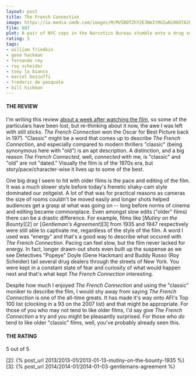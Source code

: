 ```yaml
---
layout: post
title: The French Connection
image: https://ia.media-imdb.com/images/M/MV5BOTZhY2E3NmItMGIwNi00OTA2LThkYmEtODFiZTM0NGI0ZWU5XkEyXkFqcGdeQXVyNTc1NTQxODI@._V1_UY268_CR4,0,182,268_AL_.jpg
film: 607
plot: A pair of NYC cops in the Narcotics Bureau stumble onto a drug smuggling job with a French connection.
rating: 5
tags:
- william friedkin
- gene hackman
- fernando rey
- roy scheider
- tony lo bianco
- marcel bozzuffi
- frederic de pasquale
- bill hickman
---
```


#### THE REVIEW
I'm writing this review [about a week after watching the film][1], so some of the particulars have been lost, but re-thinking about it now, the awe I was left with still sticks. *The French Connection* won the Oscar for Best Picture back in 1971. "Classic" might be a word that comes up to describe *The French Connection*, and especially compared to modern thrillers "classic" (being synonymous here with "old") is an apt description. A distinction, and a big reason *The French Connected*, well, *connected* with me, is "classic" and "old" are not "dated." Visually the film is of the 1970s era, but story/pace/character-wise it lives up to some of the best.

One big drag I seem to hit with older films is the pace and editing of the film. It was a much slower style before today's frenetic shaky-cam style dominated our zeitgeist. A lot of that was for practical reasons as cameras the size of rooms couldn't be moved easily and longer shots helped audiences get a grasp at what was going on -- long before norms of cinema and editing became commonplace. Even amongst slow edits ("older" films) there can be a drastic difference. For example, films like [*Mutiny on the Bounty*][2] or [*Gentleman's Agreement*][3] from 1935 and 1947 respectively were still able to captivate me, regardless of the style of the film. A word I used was "energy" and that's a good way to describe what occured with *The French Connection*. Pacing can feel slow, but the film never lacked for energy. In fact, longer drawn-out shots even built up the suspense as we see Detectives "Popeye" Doyle (Gene Hackman) and Buddy Russo (Roy Scheider) tail several drug dealers through the streets of New York. You were kept in a constant state of fear and curiosity of what would happen next and that's what kept *The French Connection* interesting.

Despite how much I enjoyed *The French Connection* and using the "classic" moniker to describe the film, I would shy away from saying *The French Connection* is one of the all-time greats. It has made it's way onto AFI's Top 100 list (clocking in a 93 on the 2007 list) and that might be appropriate. For those of you who may not tend to like older films, I'd say give *The French Connection* a try and you might be pleasantly surprised. For those who *do* tend to like older "classic" films, well, you've probably already seen this. 

#### THE RATING
5 out of 5

[1]: https://letterboxd.com/reelmatt/films/diary/for/2018/05/16/
[2]: {% post_url 2013/2013-01/2013-01-13-mutiny-on-the-bounty-1935 %}
[3]: {% post_url 2014/2014-01/2014-01-03-gentlemans-agreement %}